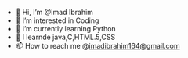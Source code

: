 - 👋 Hi, I’m @Imad Ibrahim
- 👀 I’m interested in Coding
- 🌱 I’m currently learning Python
- 💞️ I learnde java,C,HTML.5,CSS
- 📫 How to reach me @imadibrahim164@gmail.com

<!---

--->
